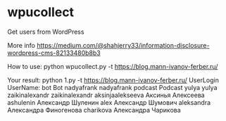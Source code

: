 # wpucollect
Get users from WordPress 

More info https://medium.com/@shahjerry33/information-disclosure-wordpress-cms-82133480b8b3

How to use:
python wpucollect.py -t https://blog.mann-ivanov-ferber.ru/

Your result:
python 1.py -t https://blog.mann-ivanov-ferber.ru/
UserLogin UserName:
bot Bot
nadyafrank nadyafrank
podcast Podcast
yulya yulya
zaikinalexandr zaikinalexandr
aksinjaalekseeva Аксинья Алексеева
ashulenin Александр Шуленин
alex Александр Шумович
aleksandra Александра Финогенова
charikova Александра Чарикова
